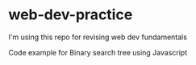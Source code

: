 # web-dev-practice
I'm using this repo for revising web dev fundamentals

Code example for Binary search tree using Javascript
